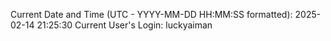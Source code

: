 Current Date and Time (UTC - YYYY-MM-DD HH:MM:SS formatted): 2025-02-14 21:25:30
Current User's Login: luckyaiman
